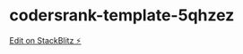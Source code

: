 # codersrank-template-5qhzez

[Edit on StackBlitz ⚡️](https://stackblitz.com/edit/codersrank-template-5qhzez)